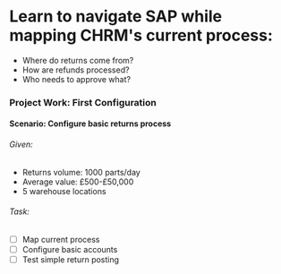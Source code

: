 # Learn to navigate SAP while mapping CHRM's current process:

- Where do returns come from?
- How are refunds processed?
- Who needs to approve what?

### Project Work: First Configuration

#### Scenario: Configure basic returns process

###### Given: 
- Returns volume: 1000 parts/day
- Average value: £500-£50,000
- 5 warehouse locations

###### Task:
<!--{{<objectives>}}-->
- [ ] Map current process 
- [ ] Configure basic accounts
- [ ] Test simple return posting
<!--{{</objectives>}}-->
